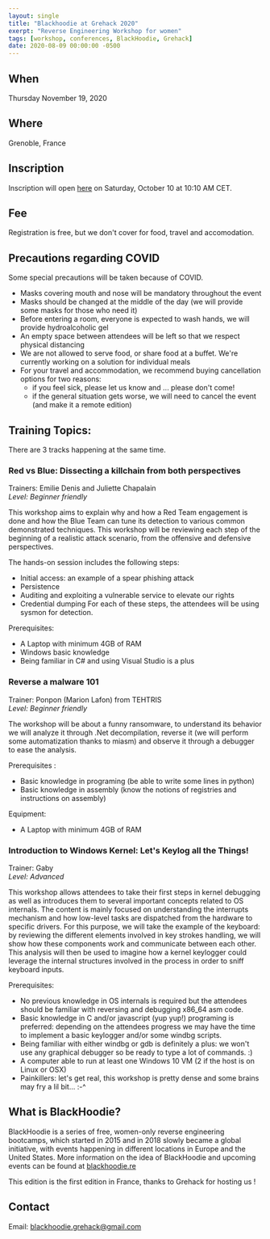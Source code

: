 ```yaml
---
layout: single
title: "Blackhoodie at Grehack 2020"
exerpt: "Reverse Engineering Workshop for women"
tags: [workshop, conferences, BlackHoodie, Grehack]
date: 2020-08-09 00:00:00 -0500
---
```


## When
Thursday November 19, 2020

## Where
Grenoble, France

## Inscription
Inscription will open [here](https://forms.gle/wH73729rE9UkCi4R8) on Saturday, October 10 at 10:10 AM CET.

## Fee
Registration is free, but we don't cover for food, travel and accomodation.

## Precautions regarding COVID
Some special precautions will be taken because of COVID.
- Masks covering mouth and nose will be mandatory throughout the event
- Masks should be changed at the middle of the day (we will provide some masks for those who need it)
- Before entering a room, everyone is expected to wash hands, we will provide hydroalcoholic gel
- An empty space between attendees will be left so that we respect physical distancing
- We are not allowed to serve food, or share food at a buffet. We're currently working on a solution for individual meals
- For your travel and accommodation, we recommend buying cancellation options for two reasons:
   - if you feel sick, please let us know and ... please don't come!
   - if the general situation gets worse, we will need to cancel the event (and make it a remote edition)


## Training Topics:
There are 3 tracks happening at the same time.

### Red vs Blue: Dissecting a killchain from both perspectives
Trainers: Emilie Denis and Juliette Chapalain  
*Level: Beginner friendly*

This workshop aims to explain why and how a Red Team engagement is done and
how the Blue Team can tune its detection to various common demonstrated
techniques. This workshop will be reviewing each step of the beginning of a
realistic attack scenario, from the offensive and defensive perspectives.

The hands-on session includes the following steps:
- Initial access: an example of a spear phishing attack
- Persistence
- Auditing and exploiting a vulnerable service to elevate our rights
- Credential dumping
For each of these steps, the attendees will be using sysmon for detection.

Prerequisites:
- A Laptop with minimum 4GB of RAM
- Windows basic knowledge
- Being familiar in C# and using Visual Studio is a plus


### Reverse a malware 101
Trainer: Ponpon (Marion Lafon) from TEHTRIS  
*Level: Beginner friendly*

The workshop will be about a funny ransomware, to understand its behavior we will analyze it through .Net decompilation, reverse it (we will perform some automatization thanks to miasm) and observe it through a debugger to ease the analysis.

Prerequisites :
- Basic knowledge in programing (be able to write some lines in python)
- Basic knowledge in assembly (know the notions of registries and instructions on assembly)

Equipment:
- A Laptop with minimum 4GB of RAM


### Introduction to Windows Kernel: Let's Keylog all the Things!
Trainer: Gaby  
*Level: Advanced*


This workshop allows attendees to take their first steps in kernel
debugging as well as introduces them to several important concepts
related to OS internals.
The content is mainly focused on understanding the interrupts mechanism
and how low-level tasks are dispatched from the hardware to specific
drivers.
For this purpose, we will take the example of the keyboard: by reviewing
the different elements involved in key strokes handling, we will show
how these components work and communicate between each other. This
analysis will then be used to imagine how a kernel keylogger could
leverage the internal structures involved in the process in order to
sniff keyboard inputs.

Prerequisites:
- No previous knowledge in OS internals is required but the attendees
should be familiar with reversing and debugging x86_64 asm code.
- Basic knowledge in C and/or javascript (yup yup!) programing is
preferred: depending on the attendees progress we may have the time to
implement a basic keylogger and/or some windbg scripts.
- Being familiar with either windbg or gdb is definitely a plus: we
won't use any graphical debugger so be ready to type a lot of commands.
:)
- A computer able to run at least one Windows 10 VM (2 if the host is on
Linux or OSX)
- Painkillers: let's get real, this workshop is pretty dense and some
brains may fry a lil bit... :-^


## What is BlackHoodie?
BlackHoodie is a series of free, women-only reverse engineering bootcamps, which started in 2015 and in 2018 slowly became a global initiative, with events happening in different locations in Europe and the United States. More information on the idea of BlackHoodie and upcoming events can be found at [blackhoodie.re](https://blackhoodie.re)

This edition is the first edition in France, thanks to Grehack for hosting us ! 

## Contact
Email: blackhoodie.grehack@gmail.com
